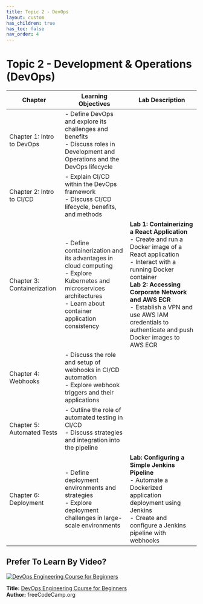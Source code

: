 ```yaml
---
title: Topic 2 - DevOps
layout: custom
has_children: true
has_toc: false
nav_order: 4
---
```


# Topic 2 - Development & Operations (DevOps)

| Chapter | Learning Objectives | Lab Description |
|---------|---------------------|-----------------|
| Chapter 1: Intro to DevOps | - Define DevOps and explore its challenges and benefits<br>- Discuss roles in Development and Operations and the DevOps lifecycle |  |
| Chapter 2: Intro to CI/CD | - Explain CI/CD within the DevOps framework<br>- Discuss CI/CD lifecycle, benefits, and methods |  |
| Chapter 3: Containerization | - Define containerization and its advantages in cloud computing<br>- Explore Kubernetes and microservices architectures<br>- Learn about container application consistency | **Lab 1: Containerizing a React Application**<br>- Create and run a Docker image of a React application<br>- Interact with a running Docker container<br>**Lab 2: Accessing Corporate Network and AWS ECR**<br>- Establish a VPN and use AWS IAM credentials to authenticate and push Docker images to AWS ECR |
| Chapter 4: Webhooks | - Discuss the role and setup of webhooks in CI/CD automation<br>- Explore webhook triggers and their applications |  |
| Chapter 5: Automated Tests | - Outline the role of automated testing in CI/CD<br>- Discuss strategies and integration into the pipeline |  |
| Chapter 6: Deployment | - Define deployment environments and strategies<br>- Explore deployment challenges in large-scale environments | **Lab: Configuring a Simple Jenkins Pipeline**<br>- Automate a Dockerized application deployment using Jenkins<br>- Create and configure a Jenkins pipeline with webhooks |

<h2>Prefer To Learn By Video?</h2>

<a href="https://www.youtube.com/watch?v=j5Zsa_eOXeY" target="_blank" rel="noopener noreferrer">
  <img src="https://img.youtube.com/vi/j5Zsa_eOXeY/0.jpg" alt="DevOps Engineering Course for Beginners">
</a>

<p><strong>Title:</strong> <a href="https://www.youtube.com/watch?v=j5Zsa_eOXeY" target="_blank" rel="noopener noreferrer">DevOps Engineering Course for Beginners
</a><br>
<strong>Author:</strong> freeCodeCamp.org<br>


